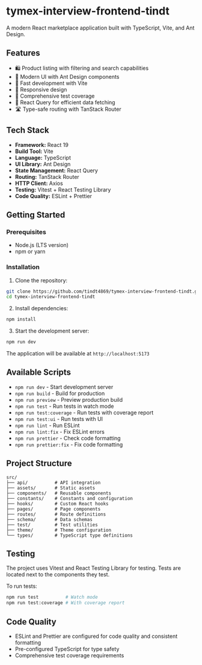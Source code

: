 # tymex-interview-frontend-tindt

A modern React marketplace application built with TypeScript, Vite, and Ant Design.

## Features

- 🛍️ Product listing with filtering and search capabilities
- 🎨 Modern UI with Ant Design components
- 🚀 Fast development with Vite
- 📱 Responsive design
- 🧪 Comprehensive test coverage
- 🔄 React Query for efficient data fetching
- 🛣️ Type-safe routing with TanStack Router

## Tech Stack

- **Framework:** React 19
- **Build Tool:** Vite
- **Language:** TypeScript
- **UI Library:** Ant Design
- **State Management:** React Query
- **Routing:** TanStack Router
- **HTTP Client:** Axios
- **Testing:** Vitest + React Testing Library
- **Code Quality:** ESLint + Prettier

## Getting Started

### Prerequisites

- Node.js (LTS version)
- npm or yarn

### Installation

1. Clone the repository:
```bash
git clone https://github.com/tindt4869/tymex-interview-frontend-tindt.git
cd tymex-interview-frontend-tindt
```

2. Install dependencies:
```bash
npm install
```

3. Start the development server:
```bash
npm run dev
```

The application will be available at `http://localhost:5173`

## Available Scripts

- `npm run dev` - Start development server
- `npm run build` - Build for production
- `npm run preview` - Preview production build
- `npm run test` - Run tests in watch mode
- `npm run test:coverage` - Run tests with coverage report
- `npm run test:ui` - Run tests with UI
- `npm run lint` - Run ESLint
- `npm run lint:fix` - Fix ESLint errors
- `npm run prettier` - Check code formatting
- `npm run prettier:fix` - Fix code formatting

## Project Structure

```
src/
├── api/          # API integration
├── assets/       # Static assets
├── components/   # Reusable components
├── constants/    # Constants and configuration
├── hooks/        # Custom React hooks
├── pages/        # Page components
├── routes/       # Route definitions
├── schema/       # Data schemas
├── test/         # Test utilities
├── theme/        # Theme configuration
└── types/        # TypeScript type definitions
```

## Testing

The project uses Vitest and React Testing Library for testing. Tests are located next to the components they test.

To run tests:
```bash
npm run test          # Watch mode
npm run test:coverage # With coverage report
```

## Code Quality

- ESLint and Prettier are configured for code quality and consistent formatting
- Pre-configured TypeScript for type safety
- Comprehensive test coverage requirements
